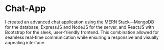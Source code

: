# Chat-App
 I created an advanced chat application using the MERN Stack—MongoDB for the database, ExpressJS and NodeJS for the server, and ReactJS with Bootstrap for the sleek, user-friendly frontend. This combination allowed for seamless real-time communication while ensuring a responsive and visually appealing interface.
